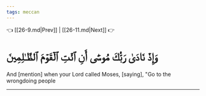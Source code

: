 ```yaml
---
tags: meccan
---
```


👈 [[26-9.md|Prev]] | [[26-11.md|Next]] 👉

# وَإِذۡ نَادَىٰ رَبُّكَ مُوسَىٰٓ أَنِ ٱئۡتِ ٱلۡقَوۡمَ ٱلظَّـٰلِمِينَ

And [mention] when your Lord called Moses, [saying], "Go to the wrongdoing people

---

